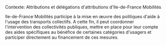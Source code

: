 Contexte: Attributions et délégations d'attributions          d'Ile-de-France Mobilités

Ile-de-France Mobilités participe à la mise en œuvre des politiques d'aide à l'usage des transports collectifs. A cette fin, il peut coordonner l'intervention des collectivités publiques, mettre en place pour leur compte des aides spécifiques au bénéfice de certaines catégories d'usagers et participer directement au financement de ces mesures.